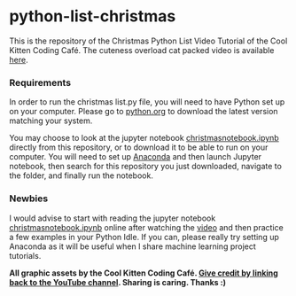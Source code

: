 # python-list-christmas

This is the repository of the Christmas Python List Video Tutorial of the Cool Kitten Coding Café. 
The cuteness overload cat packed video is available [here](https://youtu.be/uHOyl458l70).

### Requirements
In order to run the christmas list.py file, you will need to have Python set up on your computer. Please go to [python.org](https://www.python.org/downloads/) to download the latest version matching your system.

You may choose to look at the jupyter notebook [christmasnotebook.ipynb](https://github.com/CoolKittenCodingCafe/python-list-christmas/blob/master/jupyter%20notebook/christmasnotebook.ipynb) directly from this repository, or to download it to be able to run on your computer. You will need to set up [Anaconda](https://www.anaconda.com/distribution/) and then launch Jupyter notebook, then search for this repository you just downloaded, navigate to the folder, and finally run the notebook.

### Newbies
I would advise to start with reading the jupyter notebook [christmasnotebook.ipynb](https://github.com/CoolKittenCodingCafe/python-list-christmas/blob/master/jupyter%20notebook/christmasnotebook.ipynb) online after watching the [video](https://youtu.be/uHOyl458l70) and then practice a few examples in your Python Idle. If you can, please really try setting up Anaconda as it will be useful when I share machine learning project tutorials.

**All graphic assets by the Cool Kitten Coding Café. [Give credit by linking back to the YouTube channel](https://www.youtube.com/channel/UCKBJP6e5AG65zn3AZzKRVgQ?view_as=subscriber). Sharing is caring. Thanks :)**





